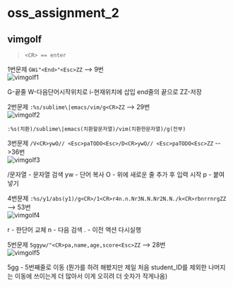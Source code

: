 # oss_assignment_2
## vimgolf

> `<CR> == enter`


1번문제
`GWi"<End>"<Esc>ZZ` --> 9번 \
![vimgolf1](https://user-images.githubusercontent.com/31243549/144703271-921b527f-e216-4d86-aa1a-cc7242fe1499.gif)

G-끝줄
W-다음단어시작위치로
i-현재위치에 삽입
end줄의 끝으로
ZZ-저장


2번문제
`:%s/sublime\|emacs/vim/g<CR>ZZ` --> 29번 \
![vimgolf2](https://user-images.githubusercontent.com/31243549/144701786-57c630d0-d518-495d-9a56-77a51ef7f612.gif) 

`:%s(치환)/sublime\|emacs(치환할문자열)/vim(치환한문자열)/g(전부)`


3번문제
`/V<CR>ywO// <Esc>paTODO<Esc>/D<CR>ywO// <Esc>paTODO<Esc>ZZ` -->36번 \
![vimgolf3](https://user-images.githubusercontent.com/31243549/144703612-ec7d2c89-5393-42d9-b5ea-2644a21fad3f.gif) 

/문자열 - 문자열 검색
yw - 단어 복사
O - 위에 새로운 줄 추가 후 입력 시작
p - 붙여넣기


4번문제
`:%s/y1/abs(y1)/g<CR>/1<CR>r4n.n.Nr3N.N.Nr2N.N./k<CR>rbnrrnrgZZ` --> 53번 \
![vimgolf4](https://user-images.githubusercontent.com/31243549/144703052-1a5f9c07-7d44-432e-af8b-8afb5a38cb4b.gif) 

r - 한단어 교체
n - 다음 검색
. - 이전 액션 다시실행


5번문제
`5ggyw/"<CR>pa,name,age,score<Esc>ZZ` --> 28번 \
![vimgolf5](https://user-images.githubusercontent.com/31243549/144703242-39bc314e-fd79-40ba-9e41-05270e192b1a.gif) 

5gg - 5번째줄로 이동
(뭔가를 하려 해봤지만 제일 처음 student_ID를 제외한 나머지는 이동에 쓰이는게 더 많아서 이게 오히려 더 숫자가 작게나옴)
